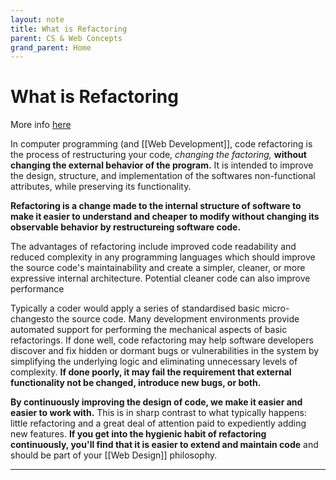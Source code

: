 ```yaml
---
layout: note
title: What is Refactoring
parent: CS & Web Concepts
grand_parent: Home
---
```


# What is Refactoring

More info [here](https://lispcast.com/stop-refactoring-and-start-factoring/)

In computer programming (and [[Web Development]], code refactoring is the process of restructuring your code, _changing the factoring,_ **without changing the external behavior of the program.** It is intended to improve the design, structure, and implementation of the softwares non-functional attributes, while preserving its functionality.

**Refactoring is a change made to the internal structure of software to make it easier to understand and cheaper to modify without changing its observable behavior by restructureing software code.**

The advantages of refactoring include improved code readability and reduced complexity in any programming languages which should improve the source code's maintainability and create a simpler, cleaner, or more expressive internal architecture. Potential cleaner code can also improve performance

Typically a coder would apply a series of standardised basic micro-changesto the source code. Many development environments provide automated support for performing the mechanical aspects of basic refactorings. If done well, code refactoring may help software developers discover and fix hidden or dormant bugs or vulnerabilities in the system by simplifying the underlying logic and eliminating unnecessary levels of complexity. **If done poorly, it may fail the requirement that external functionality not be changed, introduce new bugs, or both.**

**By continuously improving the design of code, we make it easier and easier to work with.** This is in sharp contrast to what typically happens: little refactoring and a great deal of attention paid to expediently adding new features. **If you get into the hygienic habit of refactoring continuously, you'll find that it is easier to extend and maintain code** and should be part of your [[Web Design]] philosophy.

---
